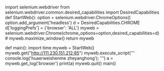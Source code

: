 import selenium.webdriver
from selenium.webdriver.common.desired_capabilities import DesiredCapabilities
def StartWeb():
    option = selenium.webdriver.ChromeOptions()
    option.add_argument('headless')
    d = DesiredCapabilities.CHROME
    d['loggingPrefs'] = {'browser': 'ALL'}
    myweb = selenium.webdriver.Chrome(chrome_options=option,desired_capabilities=d)
    # myweb.maximize_window()
    return myweb

def main():
    import time
    myweb = StartWeb()
    myweb.get("http://111.230.151.212:85")
    myweb.execute_script('''
console.log('huaerweishenme zheyanghong');
''')
    a = myweb.get_log('browser')
    print(a)
    myweb.quit()
main()
